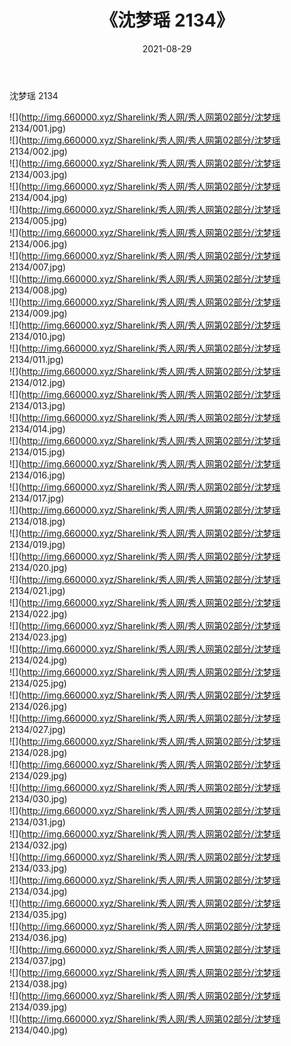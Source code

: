 ﻿---
layout: post
title:  《沈梦瑶 2134》
date:   2021-08-29
img: http://img.660000.xyz/Sharelink/秀人网/秀人网第02部分/沈梦瑶 2134/000.jpg
categories: [美女, 清纯, 唯美]
---

沈梦瑶 2134

  ![](http://img.660000.xyz/Sharelink/秀人网/秀人网第02部分/沈梦瑶 2134/001.jpg) <br> ![](http://img.660000.xyz/Sharelink/秀人网/秀人网第02部分/沈梦瑶 2134/002.jpg) <br> ![](http://img.660000.xyz/Sharelink/秀人网/秀人网第02部分/沈梦瑶 2134/003.jpg) <br> ![](http://img.660000.xyz/Sharelink/秀人网/秀人网第02部分/沈梦瑶 2134/004.jpg) <br> ![](http://img.660000.xyz/Sharelink/秀人网/秀人网第02部分/沈梦瑶 2134/005.jpg) <br> ![](http://img.660000.xyz/Sharelink/秀人网/秀人网第02部分/沈梦瑶 2134/006.jpg) <br> ![](http://img.660000.xyz/Sharelink/秀人网/秀人网第02部分/沈梦瑶 2134/007.jpg) <br> ![](http://img.660000.xyz/Sharelink/秀人网/秀人网第02部分/沈梦瑶 2134/008.jpg) <br> ![](http://img.660000.xyz/Sharelink/秀人网/秀人网第02部分/沈梦瑶 2134/009.jpg) <br> ![](http://img.660000.xyz/Sharelink/秀人网/秀人网第02部分/沈梦瑶 2134/010.jpg) <br> ![](http://img.660000.xyz/Sharelink/秀人网/秀人网第02部分/沈梦瑶 2134/011.jpg) <br> ![](http://img.660000.xyz/Sharelink/秀人网/秀人网第02部分/沈梦瑶 2134/012.jpg) <br> ![](http://img.660000.xyz/Sharelink/秀人网/秀人网第02部分/沈梦瑶 2134/013.jpg) <br> ![](http://img.660000.xyz/Sharelink/秀人网/秀人网第02部分/沈梦瑶 2134/014.jpg) <br> ![](http://img.660000.xyz/Sharelink/秀人网/秀人网第02部分/沈梦瑶 2134/015.jpg) <br> ![](http://img.660000.xyz/Sharelink/秀人网/秀人网第02部分/沈梦瑶 2134/016.jpg) <br> ![](http://img.660000.xyz/Sharelink/秀人网/秀人网第02部分/沈梦瑶 2134/017.jpg) <br> ![](http://img.660000.xyz/Sharelink/秀人网/秀人网第02部分/沈梦瑶 2134/018.jpg) <br> ![](http://img.660000.xyz/Sharelink/秀人网/秀人网第02部分/沈梦瑶 2134/019.jpg) <br> ![](http://img.660000.xyz/Sharelink/秀人网/秀人网第02部分/沈梦瑶 2134/020.jpg) <br> ![](http://img.660000.xyz/Sharelink/秀人网/秀人网第02部分/沈梦瑶 2134/021.jpg) <br> ![](http://img.660000.xyz/Sharelink/秀人网/秀人网第02部分/沈梦瑶 2134/022.jpg) <br> ![](http://img.660000.xyz/Sharelink/秀人网/秀人网第02部分/沈梦瑶 2134/023.jpg) <br> ![](http://img.660000.xyz/Sharelink/秀人网/秀人网第02部分/沈梦瑶 2134/024.jpg) <br> ![](http://img.660000.xyz/Sharelink/秀人网/秀人网第02部分/沈梦瑶 2134/025.jpg) <br> ![](http://img.660000.xyz/Sharelink/秀人网/秀人网第02部分/沈梦瑶 2134/026.jpg) <br> ![](http://img.660000.xyz/Sharelink/秀人网/秀人网第02部分/沈梦瑶 2134/027.jpg) <br> ![](http://img.660000.xyz/Sharelink/秀人网/秀人网第02部分/沈梦瑶 2134/028.jpg) <br> ![](http://img.660000.xyz/Sharelink/秀人网/秀人网第02部分/沈梦瑶 2134/029.jpg) <br> ![](http://img.660000.xyz/Sharelink/秀人网/秀人网第02部分/沈梦瑶 2134/030.jpg) <br> ![](http://img.660000.xyz/Sharelink/秀人网/秀人网第02部分/沈梦瑶 2134/031.jpg) <br> ![](http://img.660000.xyz/Sharelink/秀人网/秀人网第02部分/沈梦瑶 2134/032.jpg) <br> ![](http://img.660000.xyz/Sharelink/秀人网/秀人网第02部分/沈梦瑶 2134/033.jpg) <br> ![](http://img.660000.xyz/Sharelink/秀人网/秀人网第02部分/沈梦瑶 2134/034.jpg) <br> ![](http://img.660000.xyz/Sharelink/秀人网/秀人网第02部分/沈梦瑶 2134/035.jpg) <br> ![](http://img.660000.xyz/Sharelink/秀人网/秀人网第02部分/沈梦瑶 2134/036.jpg) <br> ![](http://img.660000.xyz/Sharelink/秀人网/秀人网第02部分/沈梦瑶 2134/037.jpg) <br> ![](http://img.660000.xyz/Sharelink/秀人网/秀人网第02部分/沈梦瑶 2134/038.jpg) <br> ![](http://img.660000.xyz/Sharelink/秀人网/秀人网第02部分/沈梦瑶 2134/039.jpg) <br> ![](http://img.660000.xyz/Sharelink/秀人网/秀人网第02部分/沈梦瑶 2134/040.jpg) <br>